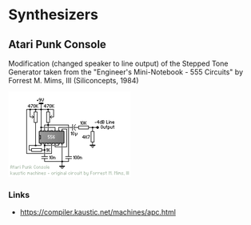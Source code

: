 # Synthesizers

## Atari Punk Console

Modification (changed speaker to line output) of the Stepped Tone Generator taken from the "Engineer's Mini-Notebook - 555 Circuits" by Forrest M. Mims, III (Siliconcepts, 1984)

![APC](./s_apc.gif)

### Links

- <https://compiler.kaustic.net/machines/apc.html>
